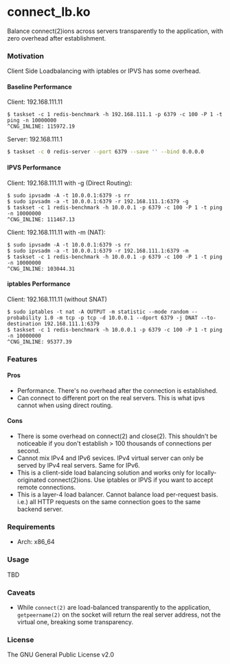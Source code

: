 # connect_lb.ko

Balance connect(2)ions across servers transparently to the application, with zero overhead after establishment.

### Motivation

Client Side Loadbalancing with iptables or IPVS has some overhead.


#### Baseline Performance

Client: 192.168.111.11
```
$ taskset -c 1 redis-benchmark -h 192.168.111.1 -p 6379 -c 100 -P 1 -t ping -n 10000000
^CNG_INLINE: 115972.19
```

Server: 192.168.111.1
```bash
$ taskset -c 0 redis-server --port 6379 --save '' --bind 0.0.0.0
```

#### IPVS Performance

Client: 192.168.111.11 with -g (Direct Routing):
```
$ sudo ipvsadm -A -t 10.0.0.1:6379 -s rr
$ sudo ipvsadm -a -t 10.0.0.1:6379 -r 192.168.111.1:6379 -g
$ taskset -c 1 redis-benchmark -h 10.0.0.1 -p 6379 -c 100 -P 1 -t ping -n 10000000
^CNG_INLINE: 111467.13
```

Client: 192.168.111.11 with -m (NAT):
```
$ sudo ipvsadm -A -t 10.0.0.1:6379 -s rr
$ sudo ipvsadm -a -t 10.0.0.1:6379 -r 192.168.111.1:6379 -m
$ taskset -c 1 redis-benchmark -h 10.0.0.1 -p 6379 -c 100 -P 1 -t ping -n 10000000
^CNG_INLINE: 103044.31
```

#### iptables Performance

Client: 192.168.111.11 (without SNAT)
```
$ sudo iptables -t nat -A OUTPUT -m statistic --mode random --probability 1.0 -m tcp -p tcp -d 10.0.0.1 --dport 6379 -j DNAT --to-destination 192.168.111.1:6379
$ taskset -c 1 redis-benchmark -h 10.0.0.1 -p 6379 -c 100 -P 1 -t ping -n 10000000
^CNG_INLINE: 95377.39
```


### Features

#### Pros

 * Performance. There's no overhead after the connection is established.
 * Can connect to different port on the real servers. This is what ipvs cannot when using direct routing.

#### Cons

 * There is some overhead on connect(2) and close(2). This shouldn't be noticeable if you don't establish > 100 thousands of connections per second.
 * Cannot mix IPv4 and IPv6 sevices. IPv4 virtual server can only be served by IPv4 real servers. Same for IPv6.
 * This is a client-side load balancing solution and works only for locally-originated connect(2)ions. Use iptables or IPVS if you want to accept remote connections.
 * This is a layer-4 load balancer. Cannot balance load per-request basis. i.e.) all HTTP requests on the same connection goes to the same backend server.

### Requirements

 * Arch: x86\_64

### Usage

TBD

### Caveats

 * While `connect(2)` are load-balanced transparently to the application, `getpeername(2)` on the socket will return the real server address, not the virtual one, breaking some transparency.


### License

The GNU General Public License v2.0
